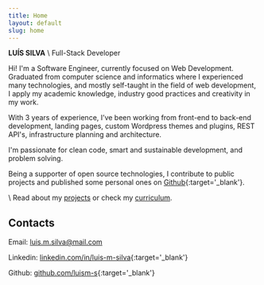 ```yaml
---
title: Home
layout: default
slug: home
---
```


**LUÍS SILVA** \\
Full-Stack Developer

Hi! I'm a Software Engineer, currently focused on Web Development. Graduated from computer science and informatics where I experienced many technologies, and mostly self-taught in the field of web development, I apply my academic knowledge, industry good practices and creativity in my work.

With 3 years of experience, I’ve been working from front-end to back-end development, landing pages, custom Wordpress themes and plugins, REST API's, infrastructure planning and architecture.

I'm passionate for clean code, smart and sustainable development, and problem solving.

Being a supporter of open source technologies, I contribute to public projects and published some personal ones on [Github](https://github.com/luism-s){:target='_blank'}.

\\
Read about my [projects](/projects) or check my [curriculum](/curriculum).

## Contacts

Email: [luis.m.silva@mail.com](mailto:luis.m.silva@mail.com)

Linkedin: [linkedin.com/in/luis-m-silva](https://www.linkedin.com/in/luis-m-silva){:target='_blank'}

Github: [github.com/luism-s](https://github.com/luism-s){:target='_blank'}

